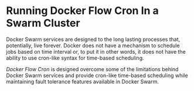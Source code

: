 # Running Docker Flow Cron In a Swarm Cluster

Docker Swarm services are designed to the long lasting processes that, potentially, live forever. Docker does not have a mechanism to schedule jobs based on time interval or, to put it in other words, it does not have the ability to use cron-like syntax for time-based scheduling.

*Docker Flow Cron* is designed overcome some of the limitations behind Docker Swarm services and provide cron-like time-based scheduling while maintaining fault tolerance features available in Docker Swarm.
